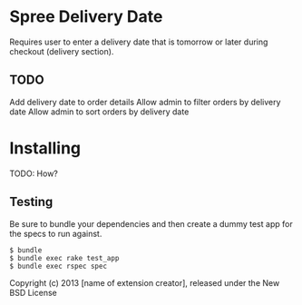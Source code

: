 Spree Delivery Date
=================

Requires user to enter a delivery date that is tomorrow or later during checkout (delivery section).

TODO
-------
Add delivery date to order details
Allow admin to filter orders by delivery date
Allow admin to sort orders by delivery date


Installing
=======

TODO: How?

Testing
-------

Be sure to bundle your dependencies and then create a dummy test app for the specs to run against.

    $ bundle
    $ bundle exec rake test_app
    $ bundle exec rspec spec

Copyright (c) 2013 [name of extension creator], released under the New BSD License
